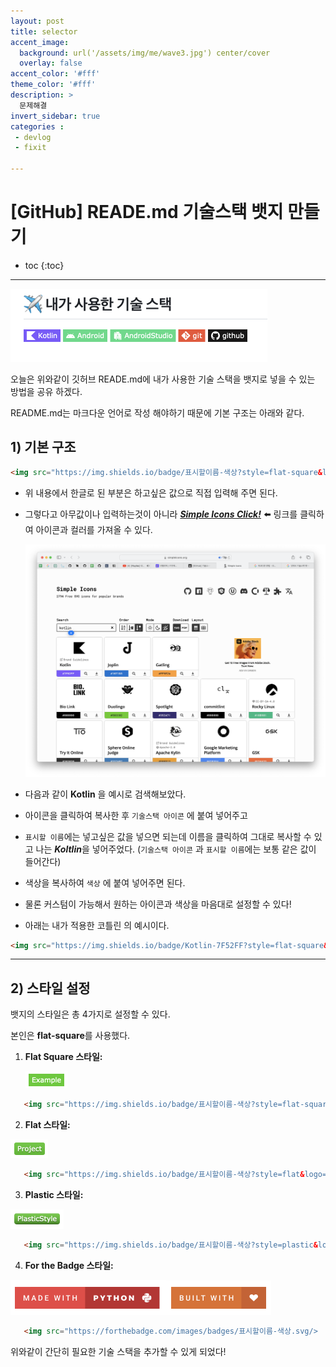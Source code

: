```yaml
---
layout: post
title: selector 
accent_image: 
  background: url('/assets/img/me/wave3.jpg') center/cover
  overlay: false
accent_color: '#fff'
theme_color: '#fff'
description: >
  문제해결
invert_sidebar: true
categories :
 - devlog	
 - fixit

---
```


# [GitHub] READE.md 기술스택 뱃지 만들기

* toc
{:toc}
---

<img src="../../../assets/img/blog/techStack.png" alt="techStack.png" style="zoom:50%;" />

오늘은 위와같이 깃허브 READE.md에 내가 사용한 기술 스택을 뱃지로 넣을 수 있는 방법을 공유 하겠다.

README.md는 마크다운 언어로 작성 해야하기 때문에 기본 구조는 아래와 같다.



##  1) 기본 구조

```markdown
<img src="https://img.shields.io/badge/표시할이름-색상?style=flat-square&logo=기술스택아이콘&logoColor=white"/>
```

* 위 내용에서 한글로 된 부분은 하고싶은 값으로 직접 입력해 주면 된다.

* 그렇다고 아무값이나 입력하는것이 아니라 [***Simple Icons Click!***](https://simpleicons.org) ⬅️ 링크를 클릭하여 아이콘과 컬러를 가져올 수 있다.

  <img src="../../../assets/img/blog/simpleIcon.png" alt="simpleIcon.png" style="zoom:50%;" />

* 다음과 같이 **Kotlin** 을 예시로 검색해보았다.

* 아이콘을 클릭하여 복사한 후 `기술스택 아이콘` 에 붙여 넣어주고

* `표시할 이름`에는 넣고싶은 값을 넣으면 되는데 이름을 클릭하여 그대로 복사할 수 있고 나는 ***Koltlin***을 넣어주었다. (`기술스택 아이콘` 과 `표시할 이름`에는 보통 같은 값이 들어간다)

* 색상을 복사하여 `색상` 에 붙여 넣어주면 된다.

* 물론 커스텀이 가능해서 원하는 아이콘과 색상을 마음대로 설정할 수 있다!

* 아래는 내가 적용한 코틀린 의 예시이다.

```markdown
<img src="https://img.shields.io/badge/Kotlin-7F52FF?style=flat-square&logo=Kotlin&logoColor=white"/>
```



---

## 2) 스타일 설정

뱃지의 스타일은 총 4가지로 설정할 수 있다.

본인은 **flat-square**를 사용했다.



1. **Flat Square 스타일:**

   <img src="../../../assets/img/blog/sample1.png" alt="sample1.png" style="zoom:50%;" />

```markdown
   <img src="https://img.shields.io/badge/표시할이름-색상?style=flat-square&logo=기술스택아이콘&logoColor=white/>
```



2. **Flat 스타일:**

<img src="../../../assets/img/blog/sample2.png" alt="sample2.png" style="zoom:50%;" />

```markdown
   <img src="https://img.shields.io/badge/표시할이름-색상?style=flat&logo=기술스택아이콘&logoColor=white/>
```



3. **Plastic 스타일:**

<img src="../../../assets/img/blog/sample3.png" alt="sample3.png" style="zoom:50%;" />

```markdown
   <img src="https://img.shields.io/badge/표시할이름-색상?style=plastic&logo=기술스택아이콘&logoColor=white/>
```



4. **For the Badge 스타일:**

<img src="../../../assets/img/blog/sample4.png" alt="sample4.png" style="zoom:50%;" /><img src="../../../assets/img/blog/sample5.png" alt="sample5.png" style="zoom:50%;" />

```markdown
   <img src="https://forthebadge.com/images/badges/표시할이름-색상.svg/>
```



위와같이 간단히 필요한 기술 스택을 추가할 수 있게 되었다!

